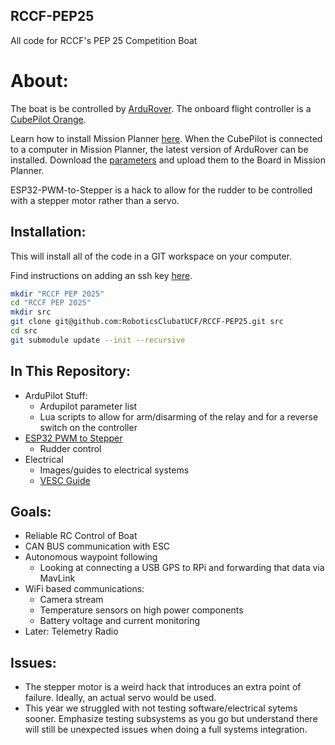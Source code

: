 ## RCCF-PEP25
All code for RCCF's PEP 25 Competition Boat

# About:
The boat is be controlled by [ArduRover](https://ardupilot.org/rover/). The onboard flight controller is a [CubePilot Orange](https://ardupilot.org/copter/docs/common-thecubeorange-overview.html).

Learn how to install Mission Planner [here](https://ardupilot.org/planner/docs/mission-planner-installation.html). When the CubePilot is connected to a computer in Mission Planner, the latest version of ArduRover can be installed. Download the [parameters](PEP25ArdupilotParameters.param) and upload them to the Board in Mission Planner.

ESP32-PWM-to-Stepper is a hack to allow for the rudder to be controlled with a stepper motor rather than a servo.


## Installation:
This will install all of the code in a GIT workspace on your computer.

Find instructions on adding an ssh key [here](https://docs.github.com/en/authentication/connecting-to-github-with-ssh/adding-a-new-ssh-key-to-your-github-account).

```bash
mkdir "RCCF PEP 2025"
cd "RCCF PEP 2025"
mkdir src
git clone git@github.com:RoboticsClubatUCF/RCCF-PEP25.git src
cd src
git submodule update --init --recursive
```

## In This Repository:
- ArduPilot Stuff:
	- Ardupilot parameter list
	- Lua scripts to allow for arm/disarming of the relay and for a reverse switch on the controller
- [ESP32 PWM to Stepper](https://github.com/RoboticsClubatUCF/ESP32-PWM-to-Stepper/tree/8160392d6b5879aeb35a627ed0b1841411643998)
	- Rudder control
- Electrical
	- Images/guides to electrical systems
	- [VESC Guide](Electrical/VESCguide.md)






## Goals:
- Reliable RC Control of Boat
- CAN BUS communication with ESC
- Autonomous waypoint following
	- Looking at connecting a USB GPS to RPi and forwarding that data via MavLink
- WiFi based communications:
	- Camera stream
	- Temperature sensors on high power components
	- Battery voltage and current monitoring
- Later: Telemetry Radio


## Issues:
- The stepper motor is a weird hack that introduces an extra point of failure. Ideally, an actual servo would be used. 
- This year we struggled with not testing software/electrical sytems sooner. Emphasize testing subsystems as you go but understand there will still be unexpected issues when doing a full systems integration.
